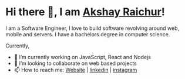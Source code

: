 # Hi there 👋, I am [Akshay Raichur](https://akshayraichur.com)!

I am a Software Engineer, I love to build software revolving around web, mobile and servers. I have a bachelors degree in computer science.

Currently, 
- 🔭 I’m currently working on JavaScript, React and Nodejs
- 👯 I’m looking to collaborate on web based projects
- 📫 How to reach me: [Website](https://akshayraichur.com) | [linkedin](https://www.linkedin.com/in/akshay-raichur) | [instagram](https://instagram.com/akshayraichur)

<!--
**akshayraichur/akshayraichur** is a ✨ _special_ ✨ repository because its `README.md` (this file) appears on your GitHub profile.

Here are some ideas to get you started:

- 🔭 I’m currently working on ...
- 🌱 I’m currently learning ...
- 👯 I’m looking to collaborate on ...
- 🤔 I’m looking for help with ...
- 💬 Ask me about ...
- 📫 How to reach me: ...
- 😄 Pronouns: ...
- ⚡ Fun fact: ...
-->
